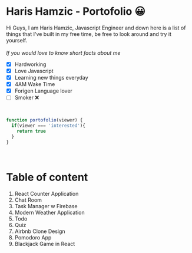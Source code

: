 # Haris Hamzic - Portofolio 😀

Hi Guys, I am Haris Hamzic, Javascript Engineer and down here is a list of things that I've built in my free time, be free to look around and try it yourself.<br /> <br />
*If you would love to know short facts about me*

- [x] Hardworking
- [x] Love Javascript
- [x] Learning new things everyday
- [x] 4AM Wake Time
- [x] Forigen Language lover
- [ ] Smoker ❌
<br /> 

```javascript
function portofolio(viewer) {
  if(viewer === 'interested'){
    return true
  }
}
```

<br /> 

# Table of content
1. React Counter Application
1. Chat Room
1. Task Manager w Firebase
1. Modern Weather Application
1. Todo 
1. Quiz 
1. Airbnb Clone Design
1. Pomodoro App
1. Blackjack Game in React
